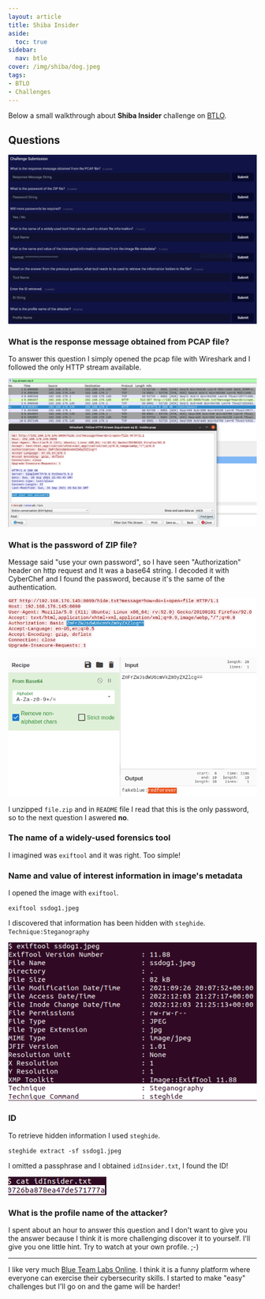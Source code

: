 ```yaml
---
layout: article
title: Shiba Insider
aside:
  toc: true
sidebar:
  nav: btlo
cover: /img/shiba/dog.jpeg
tags:
- BTLO
- Challenges
---
```

Below a small walkthrough about **Shiba Insider** challenge on [BTLO](https://blueteamlabs.online/).

## Questions
![Alt text](https://raw.githubusercontent.com/z3f1r0/z3f1r0.github.io/master/img/shiba/0.png)

### What is the response message obtained from PCAP file?
To answer this question I simply opened the pcap file with Wireshark and I followed the only HTTP stream available.

![Alt text](https://raw.githubusercontent.com/z3f1r0/z3f1r0.github.io/master/img/shiba/1.png)

### What is the password of ZIP file?
Message said "use your own password", so I have seen "Authorization" header on http request and It was a base64 string. I decoded it with CyberChef and I found the password, because it's the same of the authentication.

![Alt text](https://raw.githubusercontent.com/z3f1r0/z3f1r0.github.io/master/img/shiba/2.png)

![Alt text](https://raw.githubusercontent.com/z3f1r0/z3f1r0.github.io/master/img/shiba/2.1.png)

I unzipped `file.zip` and in `README` file I read that this is the only password, so to the next question I aswered **no**.

### The name of a widely-used forensics tool
I imagined was `exiftool` and it was right. Too simple!

###  Name and value of interest information in image's metadata
I opened the image with `exiftool`.
```
exiftool ssdog1.jpeg
```
I discovered that information has been hidden with `steghide`.
`Technique:Steganography`

![Alt text](https://raw.githubusercontent.com/z3f1r0/z3f1r0.github.io/master/img/shiba/3.png)

### ID 
To retrieve hidden information I used `steghide`.
```
steghide extract -sf ssdog1.jpeg
```
I omitted a passphrase and I obtained `idInsider.txt`, I found the ID!

![Alt text](https://raw.githubusercontent.com/z3f1r0/z3f1r0.github.io/master/img/shiba/4.png)

### What is the profile name of the attacker?
I spent about an hour to answer this question and I don't want to give you the answer because I think it is more challenging discover it to yourself.
I'll give you one little hint. Try to watch at your own profile. ;-)

---

I like very much [Blue Team Labs Online](https://blueteamlabs.online/). I think it is a funny platform where everyone can exercise  their cybersecurity skills. I started to make "easy" challenges but I'll go on and the game will be harder!
